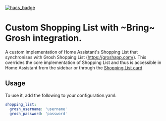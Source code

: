 [![hacs_badge](https://img.shields.io/badge/HACS-Custom-orange.svg)](https://github.com/custom-components/hacs)
# Custom Shopping List with ~Bring~ Grosh integration.

A custom implementation of Home Assistant's Shopping List that synchronises with Grosh Shopping List (https://groshapp.com/). This overrides the core implementation of Shopping List and thus is accessible in Home Assistant from the sidebar or through the [Shopping List card](https://www.home-assistant.io/lovelace/shopping-list/)

## Usage

To use it, add the following to your configuration.yaml:

```yaml
shopping_list:
  grosh_username: 'username'
  grosh_password: 'password'
```


